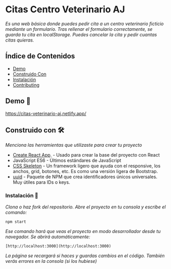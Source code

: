 # Citas Centro Veterinario AJ

_Es una web básica donde puedes pedir cita a un centro veterinario ficticio mediante un formulario. Tras rellenar el formulario correctamente, se guarda tu cita en localStorage. Puedes cancelar la cita y pedir cuantas citas quieras._

## Índice de Contenidos

-   [Demo](#installation)
-   [Construido Con](#usage)
-   [Instalación](#support)
-   [Contributing](#contributing)

## Demo 🚀

https://citas-veterinario-aj.netlify.app/

## Construido con 🛠️

_Menciona las herramientas que utilizaste para crear tu proyecto_

-   [Create React App](https://github.com/facebook/create-react-app). - Usado para crear la base del proyecto con React
-   JavaScript ES6 - Últimos estándares de JavaScript
-   [CSS Skeleton](http://getskeleton.com/) - Un framework ligero que ayuda con el responsive, los anchos, grid, botones, etc. Es como una versión ligera de Bootstrap.
-   [uuid](https://www.npmjs.com/package/uuid) - Paquete de NPM que crea identificadores únicos universales. Muy útiles para IDs o keys.

### Instalación 🔧

_Clona o haz fork del repositorio. Abre el proyecto en tu consola y escribe el comando:_

```
npm start
```

_Ese comando hará que veas el proyecto en modo desarrollador desde tu navegador. Se abrirá automáticamente:_

```
[http://localhost:3000](http://localhost:3000)
```

_La página se recargará si haces y guardas cambios en el código. También verás errores en la consola (si los hubiese)_
